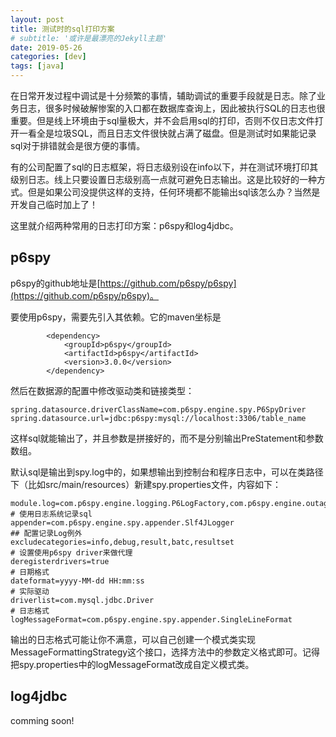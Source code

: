 ```yaml
---
layout: post
title: 测试时的sql打印方案
# subtitle: '或许是最漂亮的Jekyll主题'
date: 2019-05-26
categories: [dev]
tags: [java]
---
```

在日常开发过程中调试是十分频繁的事情，辅助调试的重要手段就是日志。除了业务日志，很多时候破解惨案的入口都在数据库查询上，因此被执行SQL的日志也很重要。但是线上环境由于sql量极大，并不会启用sql的打印，否则不仅日志文件打开一看全是垃圾SQL，而且日志文件很快就占满了磁盘。但是测试时如果能记录sql对于排错就会是很方便的事情。

有的公司配置了sql的日志框架，将日志级别设在info以下，并在测试环境打印其级别日志。线上只要设置日志级别高一点就可避免日志输出。这是比较好的一种方式。但是如果公司没提供这样的支持，任何环境都不能输出sql该怎么办？当然是开发自己临时加上了！

这里就介绍两种常用的日志打印方案：p6spy和log4jdbc。

## p6spy
p6spy的github地址是[https://github.com/p6spy/p6spy](https://github.com/p6spy/p6spy)。

要使用p6spy，需要先引入其依赖。它的maven坐标是
```
		<dependency>
			<groupId>p6spy</groupId>
			<artifactId>p6spy</artifactId>
			<version>3.0.0</version>
		</dependency>
```
然后在数据源的配置中修改驱动类和链接类型：
```
spring.datasource.driverClassName=com.p6spy.engine.spy.P6SpyDriver
spring.datasource.url=jdbc:p6spy:mysql://localhost:3306/table_name
```
这样sql就能输出了，并且参数是拼接好的，而不是分别输出PreStatement和参数数组。

默认sql是输出到spy.log中的，如果想输出到控制台和程序日志中，可以在类路径下（比如src/main/resources）新建spy.properties文件，内容如下：
```
module.log=com.p6spy.engine.logging.P6LogFactory,com.p6spy.engine.outage.P6OutageFactory
# 使用日志系统记录sql
appender=com.p6spy.engine.spy.appender.Slf4JLogger
## 配置记录Log例外
excludecategories=info,debug,result,batc,resultset
# 设置使用p6spy driver来做代理
deregisterdrivers=true
# 日期格式
dateformat=yyyy-MM-dd HH:mm:ss
# 实际驱动
driverlist=com.mysql.jdbc.Driver
# 日志格式
logMessageFormat=com.p6spy.engine.spy.appender.SingleLineFormat
```

输出的日志格式可能让你不满意，可以自己创建一个模式类实现MessageFormattingStrategy这个接口，选择方法中的参数定义格式即可。记得把spy.properties中的logMessageFormat改成自定义模式类。
## log4jdbc

comming soon!